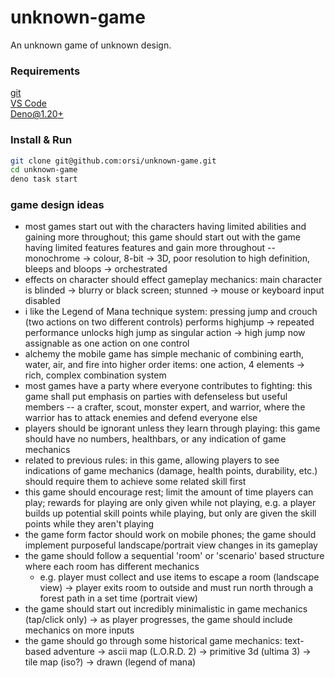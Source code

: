 # unknown-game
An unknown game of unknown design.

### Requirements
[git](https://git-scm.com)  
[VS Code](https://code.visualstudio.com)  
[Deno@1.20+](https://deno.land)

### Install & Run
```sh
git clone git@github.com:orsi/unknown-game.git
cd unknown-game
deno task start
```

### game design ideas
- most games start out with the characters having limited abilities and gaining more throughout; this game should start out with the game having limited features features and gain more throughout -- monochrome -> colour, 8-bit -> 3D, poor resolution to high definition, bleeps and bloops -> orchestrated
- effects on character should effect gameplay mechanics: main character is blinded -> blurry or black screen; stunned -> mouse or keyboard input disabled
- i like the Legend of Mana technique system: pressing jump and crouch (two actions on two different controls) performs highjump -> repeated performance unlocks high jump as singular action -> high jump now assignable as one action on one control
- alchemy the mobile game has simple mechanic of combining earth, water, air, and fire into higher order items: one action, 4 elements -> rich, complex combination system
- most games have a party where everyone contributes to fighting: this game shall put emphasis on parties with defenseless but useful members -- a crafter, scout, monster expert, and warrior, where the warrior has to attack enemies and defend everyone else
- players should be ignorant unless they learn through playing: this game should have no numbers, healthbars, or any indication of game mechanics
- related to previous rules: in this game, allowing players to see indications of game mechanics (damage, health points, durability, etc.) should require them to achieve some related skill first
- this game should encourage rest; limit the amount of time players can play; rewards for playing are only given while not playing, e.g. a player builds up potential skill points while playing, but only are given the skill points while they aren't playing
- the game form factor should work on mobile phones; the game should implement purposeful landscape/portrait view changes in its gameplay
- the game should follow a sequential 'room' or 'scenario' based structure where each room has different mechanics
  - e.g. player must collect and use items to escape a room (landscape view) -> player exits room to outside and must run north through a forest path in a set time (portrait view)
- the game should start out incredibly minimalistic in game mechanics (tap/click only) -> as player progresses, the game should include mechanics on more inputs
- the game should go through some historical game mechanics: text-based adventure -> ascii map (L.O.R.D. 2) -> primitive 3d (ultima 3) -> tile map (iso?) -> drawn (legend of mana)
